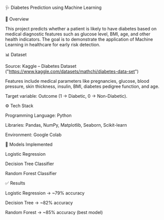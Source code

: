 🩺 Diabetes Prediction using Machine Learning

📌 Overview

This project predicts whether a patient is likely to have diabetes based on medical diagnostic features such as glucose level, BMI, age, and other health indicators.
The goal is to demonstrate the application of Machine Learning in healthcare for early risk detection.

📊 Dataset

Source: Kaggle – Diabetes Dataset ("https://www.kaggle.com/datasets/mathchi/diabetes-data-set")

Features include medical parameters like pregnancies, glucose, blood pressure, skin thickness, insulin, BMI, diabetes pedigree function, and age.

Target variable: Outcome (1 → Diabetic, 0 → Non-Diabetic).


⚙️ Tech Stack

Programming Language: Python

Libraries: Pandas, NumPy, Matplotlib, Seaborn, Scikit-learn

Environment: Google Colab


🤖 Models Implemented

Logistic Regression

Decision Tree Classifier

Random Forest Classifier


✅ Results

Logistic Regression → ~79% accuracy

Decision Tree → ~82% accuracy

Random Forest → ~85% accuracy (best model)
